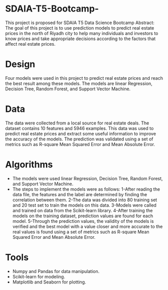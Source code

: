 # SDAIA-T5-Bootcamp-
This project is proposed for SDAIA T5 Data Science Bootcamp
Abstract: The goal of this project is to use prediction models to predict real estate prices in the north of Riyadh city to help many individuals and investors to know prices and take appropriate decisions according to the factors that affect real estate prices.

# Design

Four models were used in this project to predict real estate prices and reach the best result among these models.
The models are linear Regression, Decision Tree, Random Forest, and Support Vector Machine.

# Data
The data were collected from a local source for real estate deals.
The dataset contains 10 features and 5946 examples.
This data was used to predict real estate prices and extract some useful information to improve the accuracy of the models.
The prediction was validated using a set of metrics such as R-square Mean Squared Error and Mean Absolute Error.

# Algorithms
- The models were used linear Regression, Decision Tree, Random Forest, and Support Vector Machine.
- The steps to implement the models were as follows:
1-After reading the data file, the features and the label are determined by finding the correlation between them.
2-The data was divided into 80 training set and 20 test set to train the models on this data.
3-Models were called and trained on data from the Scikit-learn library.
4-After training the models on the training dataset, prediction values are found for each model.
5-Through the prediction values, the validity of the models is verified and the best model with a value closer and more accurate to the real values is found using a set of metrics such as R-square Mean Squared Error and Mean Absolute Error.

# Tools

- Numpy and Pandas for data manipulation.
- Scikit-learn for modeling.
- Matplotlib and Seaborn for plotting.
